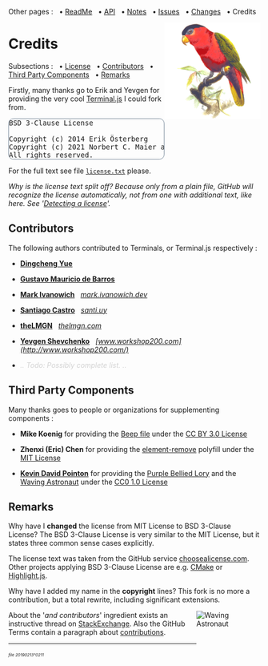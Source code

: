 Other pages : &nbsp;
 • [ReadMe](./../README.md) &nbsp;
 • [API](./api.md) &nbsp;
 • [Notes](./notes.md) &nbsp;
 • [Issues](./issues.md) &nbsp;
 • [Changes](./changes.md) &nbsp;
 • Credits

<img src="./docs/20210512o1713.purple-bellied-lory.v2.x0256y0256.png" align="right" width="192" height="192" alt="Purple Bellied Lory">

<a name="license"></a>
# Credits

Subsections : &nbsp;
 • [License](#license) &nbsp;
 • [Contributors](#contributors) &nbsp;
 • [Third Party Components](#thirdparty) &nbsp;
 • [Remarks](#remarks) &nbsp;

Firstly, many thanks go to Erik and Yevgen for providing the very cool
 [Terminal.js](https://github.com/eosterberg/terminaljs)
 I could fork from.

<pre style="border:1px solid LightSlateGrey; border-radius:0.7em;">
BSD 3-Clause License

Copyright (c) 2014 Erik Österberg
Copyright (c) 2021 Norbert C. Maier and contributors
All rights reserved.
</pre>

For the full text see file [`license.txt`](./../license.txt) please.

 _Why is the license text split off? Because only from a plain file, GitHub
 will recognize the license automatically, not from one with additional text, like here. See
 '[Detecting a license](https://docs.github.com/en/github/creating-cloning-and-archiving-repositories/licensing-a-repository#detecting-a-license)'._

<a name="contributors"></a>
<a name="credits"></a>
## Contributors

The following authors contributed to Terminals, or Terminal.js respectively :

- **[Dingcheng Yue](https://github.com/DarwinSenior)**

- **[Gustavo Mauricio de Barros](https://github.com/gumbarros)**

- **[Mark Ivanowich](https://github.com/MarkIvanowich)** &nbsp; _[mark.ivanowich.dev](https://mark.ivanowich.dev/)_

- **[Santiago Castro](https://github.com/bryant1410)** &nbsp; _[santi.uy](https://santi.uy/)_

- **[theLMGN](https://github.com/theLMGN)** &nbsp; _[thelmgn.com](http://thelmgn.com/)_

- **[Yevgen Shevchenko](https://github.com/commanddotcom)** &nbsp; _[www.workshop200.com](http://www.workshop200.com/)_

- *<span style="color:LightGray;">.. Todo: Possibly complete list. ..</span>*

<a name="thirdparty"></a>
## Third Party Components

Many thanks goes to people or organizations for supplementing components :

- **Mike Koenig** for providing the [Beep file](https://soundbible.com/1252-Bleep.html)
 under the [CC BY 3.0 License](https://creativecommons.org/licenses/by/3.0/)

- **Zhenxi (Eric) Chen** for providing the
 [element-remove](https://github.com/chenzhenxi/element-remove/blob/master/index.js)
 polyfill under the [MIT License](https://choosealicense.com/licenses/mit/)

- **[Kevin David Pointon](https://openclipart.org/artist/Firkin)** for providing the
 [Purple Bellied Lory](https://openclipart.org/detail/241426/purplebellied-lory)
 and the
 [Waving Astronaut](https://openclipart.org/detail/304180/waving-astronaut)
 under the [CC0 1.0 License](https://creativecommons.org/publicdomain/zero/1.0)

<a name="remarks"></a>
## Remarks

Why have I **changed** the license from MIT License to BSD 3-Clause License?
The BSD 3-Clause License is very similar to the MIT License,
 but it states three common sense cases explicitly.

The license text was taken from the GitHub service
[choosealicense.com](https://choosealicense.com/licenses/bsd-3-clause/).
Other projects applying BSD 3-Clause License are e.g.
[CMake](https://gitlab.kitware.com/cmake/cmake)
or [Highlight.js](https://github.com/highlightjs/highlight.js).

Why have I added my name in the **copyright** lines?
This fork is no more a contribution, but a total rewrite, including
significant extensions.

<img src="./terminaljs/docs/20210512o1743.waving-astronaut.v2.p12.png" align="right" width="128" height="128" alt="Waving Astronaut">

About the '_and contributors_' ingredient exists an instructive thread on
[StackExchange](https://opensource.stackexchange.com/questions/5508/what-does-and-contributors-in-the-copyright-byline-imply).
Also the GitHub Terms contain a paragraph about
[contributions](https://docs.github.com/en/github/site-policy/github-terms-of-service#6-contributions-under-repository-license).


---

<sup><sub><sup>*file 20190213°0211*</sup></sub></sup>
